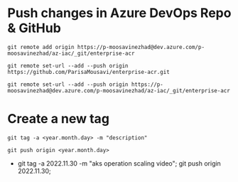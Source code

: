 # Push changes in Azure DevOps Repo & GitHub
```
git remote add origin https://p-moosavinezhad@dev.azure.com/p-moosavinezhad/az-iac/_git/enterprise-acr

git remote set-url --add --push origin https://github.com/ParisaMousavi/enterprise-acr.git

git remote set-url --add --push origin https://p-moosavinezhad@dev.azure.com/p-moosavinezhad/az-iac/_git/enterprise-acr
```

# Create a new tag
```
git tag -a <year.month.day> -m "description"

git push origin <year.month.day>

```
- git tag -a 2022.11.30 -m "aks operation scaling video"; git push origin 2022.11.30;